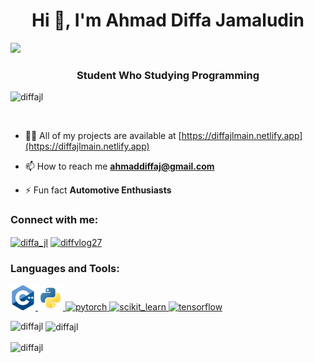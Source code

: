 <h1 align="center">Hi 👋, I'm Ahmad Diffa Jamaludin</h1>
<img src="![image](https://github.com/Diffajl/Diffajl/assets/147916548/bf6d28d8-78b0-4f6d-82e5-a983fda84c4f)">

<h3 align="center">Student Who Studying Programming</h3>

<p align="left"> <img src="https://komarev.com/ghpvc/?username=diffajl&label=Profile%20views&color=0e75b6&style=flat" alt="diffajl" /> </p>

<p align="left"> <a href="https://twitter.com/" target="blank"><img src="https://img.shields.io/twitter/follow/?logo=twitter&style=for-the-badge" alt="" /></a> </p>

- 👨‍💻 All of my projects are available at [https://diffajlmain.netlify.app](https://diffajlmain.netlify.app)

- 📫 How to reach me **ahmaddiffaj@gmail.com**

- ⚡ Fun fact **Automotive Enthusiasts**

<h3 align="left">Connect with me:</h3>
<p align="left">
<a href="https://instagram.com/diffa_jl" target="blank"><img align="center" src="https://raw.githubusercontent.com/rahuldkjain/github-profile-readme-generator/master/src/images/icons/Social/instagram.svg" alt="diffa_jl" height="30" width="40" /></a>
<a href="https://www.youtube.com/c/diffvlog27" target="blank"><img align="center" src="https://raw.githubusercontent.com/rahuldkjain/github-profile-readme-generator/master/src/images/icons/Social/youtube.svg" alt="diffvlog27" height="30" width="40" /></a>
</p>

<h3 align="left">Languages and Tools:</h3>
<p align="left"> <a href="https://www.w3schools.com/cpp/" target="_blank" rel="noreferrer"> <img src="https://raw.githubusercontent.com/devicons/devicon/master/icons/cplusplus/cplusplus-original.svg" alt="cplusplus" width="40" height="40"/> </a> <a href="https://www.python.org" target="_blank" rel="noreferrer"> <img src="https://raw.githubusercontent.com/devicons/devicon/master/icons/python/python-original.svg" alt="python" width="40" height="40"/> </a> <a href="https://pytorch.org/" target="_blank" rel="noreferrer"> <img src="https://www.vectorlogo.zone/logos/pytorch/pytorch-icon.svg" alt="pytorch" width="40" height="40"/> </a> <a href="https://scikit-learn.org/" target="_blank" rel="noreferrer"> <img src="https://upload.wikimedia.org/wikipedia/commons/0/05/Scikit_learn_logo_small.svg" alt="scikit_learn" width="40" height="40"/> </a> <a href="https://www.tensorflow.org" target="_blank" rel="noreferrer"> <img src="https://www.vectorlogo.zone/logos/tensorflow/tensorflow-icon.svg" alt="tensorflow" width="40" height="40"/> </a> </p>

<p><img align="left" src="https://github-readme-stats.vercel.app/api/top-langs?username=diffajl&show_icons=true&locale=en&layout=compact" alt="diffajl" /></p>

<p>&nbsp;<img align="center" src="https://github-readme-stats.vercel.app/api?username=diffajl&show_icons=true&locale=en" alt="diffajl" /></p>

<p><img align="center" src="https://github-readme-streak-stats.herokuapp.com/?user=diffajl&" alt="diffajl" /></p>
